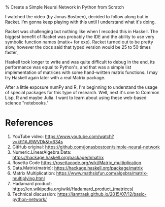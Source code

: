 
%	Create a Simple Neural Network in Python from Scratch

I watched the video (by Jonas Bostoen), decided to follow along but in Racket. I'm gonna keep playing
with this until I understand what it's doing. 

Racket was challenging but nothing like when I recoded this in Haskell.  The biggest benefit
of Racket was probably the IDE and the ability to use very symbolic function 
names (matix+ for exp). Racket turned out to be pretty slow, however the docs
said that typed version would be 25 to 50 times faster,

Haskell took longer to write and was quite difficult to debug  In the end, its
performance was equal to Python's, and that was a  simple list implementation of matrices
with some hand-written matrix functions.  I may try Haskell again later with a 
real Matrix package.

After a little exposure numPy and R, I'm beginning to understand the usage of special packages
for this type of research.  Well, next it's one to Common Lisp, R and  maybe Julia.
I want to learn about using these web-based science "notebooks." 

# References #

1. YouTube video:              https://www.youtube.com/watch?v=kft1AJ9WVDk&t=634s
2. GitHub original:            https://github.com/jonasbostoen/simple-neural-network
3. Numeric.LinearAlgebra.Data: https://hackage.haskell.org/package/hmatrix
4. Rosetta Code                https://rosettacode.org/wiki/Matrix_multiplication
5. Data.Matrix(matrix):        https://hackage.haskell.org/package/matrix
6. Matrix Multiplication:      https://www.mathsisfun.com/algebra/matrix-multiplying.html
7. Hadamard product:           https://en.wikipedia.org/wiki/Hadamard_product_(matrices)
8. Technical discussion:       https://iamtrask.github.io/2015/07/12/basic-python-network/

